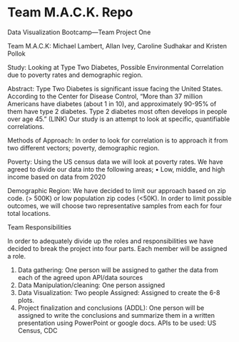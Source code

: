 # Team M.A.C.K. Repo

Data Visualization Bootcamp—Team Project One

Team M.A.C.K: Michael Lambert, Allan Ivey, Caroline Sudhakar and Kristen Pollok

Study: Looking at Type Two Diabetes, Possible Environmental Correlation due to poverty rates and demographic region.

Abstract:
Type Two Diabetes is significant issue facing the United States.  According to the Center for Disease Control, “More than 37 million Americans have diabetes (about 1 in 10), and approximately 90-95% of them have type 2 diabetes. Type 2 diabetes most often develops in people over age 45.” (LINK) Our study is an attempt to look at specific, quantifiable correlations.  

Methods of Approach:
In order to look for correlation is to approach it from two different vectors; poverty, demographic region.

Poverty: Using the US census data we will look at poverty rates.  We have agreed to divide our data into the following areas; 
•	Low, middle, and high income based on data from 2020 

Demographic Region: We have decided to limit our approach based on zip code. (> 500K) or low population zip codes (<50K).  In order to limit possible outcomes, we will choose two representative samples from each for four total locations.

Team Responsibilities

In order to adequately divide up the roles and responsibilities we have decided to break the project into four parts.  Each member will be assigned a role.

1.	Data gathering: One person will be assigned to gather the data from each of the agreed upon API/data sources
2.	Data Manipulation/cleaning: One person assigned
3.	Data Visualization: Two people Assigned: Assigned to create the 6-8 plots.
4.	Project finalization and conclusions (ADDL): One person will be assigned      to   write the conclusions and summarize them in a written presentation using PowerPoint or google docs.
APIs to be used: US Census, CDC

